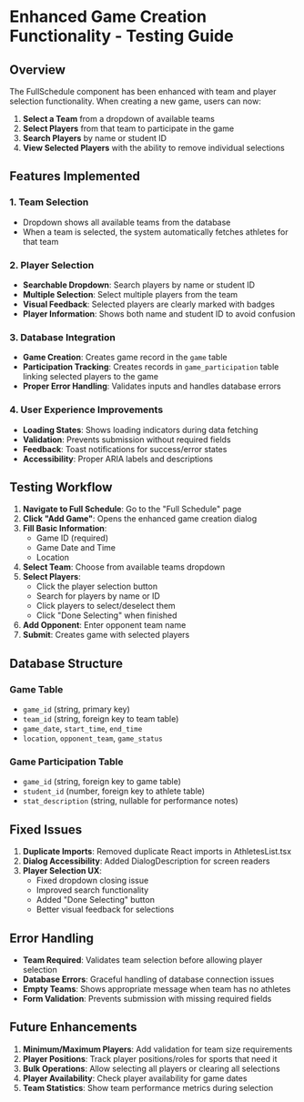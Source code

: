 # Enhanced Game Creation Functionality - Testing Guide

## Overview
The FullSchedule component has been enhanced with team and player selection functionality. When creating a new game, users can now:

1. **Select a Team** from a dropdown of available teams
2. **Select Players** from that team to participate in the game
3. **Search Players** by name or student ID
4. **View Selected Players** with the ability to remove individual selections

## Features Implemented

### 1. Team Selection
- Dropdown shows all available teams from the database
- When a team is selected, the system automatically fetches athletes for that team

### 2. Player Selection
- **Searchable Dropdown**: Search players by name or student ID
- **Multiple Selection**: Select multiple players from the team
- **Visual Feedback**: Selected players are clearly marked with badges
- **Player Information**: Shows both name and student ID to avoid confusion

### 3. Database Integration
- **Game Creation**: Creates game record in the `game` table
- **Participation Tracking**: Creates records in `game_participation` table linking selected players to the game
- **Proper Error Handling**: Validates inputs and handles database errors

### 4. User Experience Improvements
- **Loading States**: Shows loading indicators during data fetching
- **Validation**: Prevents submission without required fields
- **Feedback**: Toast notifications for success/error states
- **Accessibility**: Proper ARIA labels and descriptions

## Testing Workflow

1. **Navigate to Full Schedule**: Go to the "Full Schedule" page
2. **Click "Add Game"**: Opens the enhanced game creation dialog
3. **Fill Basic Information**: 
   - Game ID (required)
   - Game Date and Time
   - Location
4. **Select Team**: Choose from available teams dropdown
5. **Select Players**: 
   - Click the player selection button
   - Search for players by name or ID
   - Click players to select/deselect them
   - Click "Done Selecting" when finished
6. **Add Opponent**: Enter opponent team name
7. **Submit**: Creates game with selected players

## Database Structure

### Game Table
- `game_id` (string, primary key)
- `team_id` (string, foreign key to team table)
- `game_date`, `start_time`, `end_time`
- `location`, `opponent_team`, `game_status`

### Game Participation Table
- `game_id` (string, foreign key to game table)
- `student_id` (number, foreign key to athlete table)
- `stat_description` (string, nullable for performance notes)

## Fixed Issues

1. **Duplicate Imports**: Removed duplicate React imports in AthletesList.tsx
2. **Dialog Accessibility**: Added DialogDescription for screen readers
3. **Player Selection UX**: 
   - Fixed dropdown closing issue
   - Improved search functionality
   - Added "Done Selecting" button
   - Better visual feedback for selections

## Error Handling

- **Team Required**: Validates team selection before allowing player selection
- **Database Errors**: Graceful handling of database connection issues
- **Empty Teams**: Shows appropriate message when team has no athletes
- **Form Validation**: Prevents submission with missing required fields

## Future Enhancements

1. **Minimum/Maximum Players**: Add validation for team size requirements
2. **Player Positions**: Track player positions/roles for sports that need it
3. **Bulk Operations**: Allow selecting all players or clearing all selections
4. **Player Availability**: Check player availability for game dates
5. **Team Statistics**: Show team performance metrics during selection
